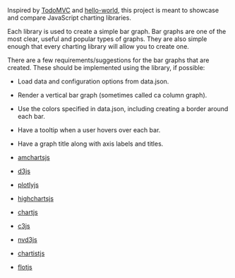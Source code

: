 Inspired by [TodoMVC](http://todomvc.com/) and [hello-world](https://github.com/leachim6/hello-world), this project is meant to showcase and compare JavaScript charting libraries. 

Each library is used to create a simple bar graph. Bar graphs are one of the most clear, useful and popular types of graphs. They are also simple enough that every charting library will allow you to create one.

There are a few requirements/suggestions for the bar graphs that are created. These should be implemented using the library, if possible:

  * Load data and configuration options from data.json.
  * Render a vertical bar graph (sometimes called ca column graph).
  * Use the colors specified in data.json, including creating a border around each bar.
  * Have a tooltip when a user hovers over each bar.
  * Have a graph title along with axis labels and titles.


* [amchartsjs](./examples/amchartsjs/)
* [d3js](./examples/d3js/)
* [plotlyjs](./examples/plotlyjs/)
* [highchartsjs](./examples/highchartsjs/)
* [chartjs](./examples/chartjs/)
* [c3js](./examples/c3js/)
* [nvd3js](./examples/nvd3js/)
* [chartistjs](./examples/chartistjs/)
* [flotjs](./examples/flotjs/)